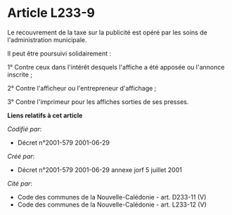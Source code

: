 # Article L233-9

Le recouvrement de la taxe sur la publicité est opéré par les soins de l'administration municipale.

Il peut être poursuivi solidairement :

1° Contre ceux dans l'intérêt desquels l'affiche a été apposée ou l'annonce inscrite ;

2° Contre l'afficheur ou l'entrepreneur d'affichage ;

3° Contre l'imprimeur pour les affiches sorties de ses presses.

**Liens relatifs à cet article**

_Codifié par_:

  - Décret n°2001-579 2001-06-29

_Créé par_:

  - Décret n°2001-579 2001-06-29 annexe jorf 5 juillet 2001

_Cité par_:

  - Code des communes de la Nouvelle-Calédonie - art. D233-11 (V)
  - Code des communes de la Nouvelle-Calédonie - art. L233-12 (V)
